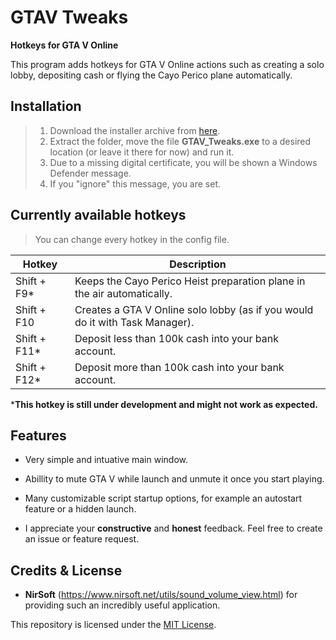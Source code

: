 # **GTAV Tweaks**

**Hotkeys for GTA V Online**

This program adds hotkeys for GTA V Online actions such as creating a solo lobby, depositing cash or flying the Cayo Perico plane automatically.

## Installation

> 1. Download the installer archive from [here](https://github.com/LeoTN/gtav-tweaks/latest/download/GTAV_Tweaks.zip).
> 2. Extract the folder, move the file **GTAV_Tweaks.exe** to a desired location (or leave it there for now) and run it.
> 3. Due to a missing digital certificate, you will be shown a Windows Defender message.
> 4. If you "ignore" this message, you are set.

## Currently available hotkeys

> You can change every hotkey in the config file.

| Hotkey      | Description                                                               |
|-------------|---------------------------------------------------------------------------|
| Shift + F9*  | Keeps the Cayo Perico Heist preparation plane in the air automatically.         |
| Shift + F10 | Creates a GTA V Online solo lobby (as if you would do it with Task Manager).|
| Shift + F11* | Deposit less than 100k cash into your bank account.                       |
| Shift + F12* | Deposit more than 100k cash into your bank account.                       |

***This hotkey is still under development and might not work as expected.**

## Features

* Very simple and intuative main window.
* Abillity to mute GTA V while launch and unmute it once you start playing.
* Many customizable script startup options, for example an autostart feature or a hidden launch.

* I appreciate your **constructive** and **honest** feedback. Feel free to create an issue or feature request.

## Credits & License

* **NirSoft** (https://www.nirsoft.net/utils/sound_volume_view.html) for providing such an incredibly useful application.

This repository is licensed under the [MIT License](https://github.com/LeoTN/gtav-tweaks/blob/main/LICENCE).